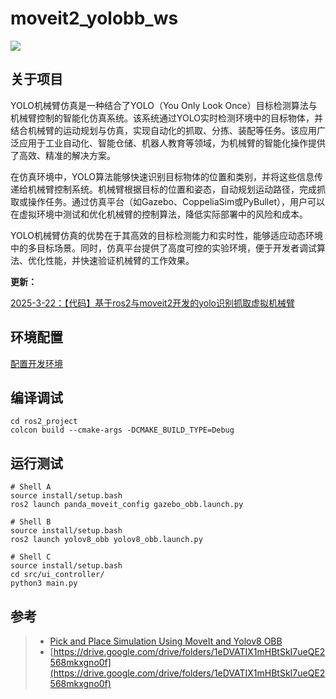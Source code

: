 
# moveit2_yolobb_ws

![](./images/test.gif)

## 关于项目

YOLO机械臂仿真是一种结合了YOLO（You Only Look Once）目标检测算法与机械臂控制的智能化仿真系统。该系统通过YOLO实时检测环境中的目标物体，并结合机械臂的运动规划与仿真，实现自动化的抓取、分拣、装配等任务。该应用广泛应用于工业自动化、智能仓储、机器人教育等领域，为机械臂的智能化操作提供了高效、精准的解决方案。

在仿真环境中，YOLO算法能够快速识别目标物体的位置和类别，并将这些信息传递给机械臂控制系统。机械臂根据目标的位置和姿态，自动规划运动路径，完成抓取或操作任务。通过仿真平台（如Gazebo、CoppeliaSim或PyBullet），用户可以在虚拟环境中测试和优化机械臂的控制算法，降低实际部署中的风险和成本。

YOLO机械臂仿真的优势在于其高效的目标检测能力和实时性，能够适应动态环境中的多目标场景。同时，仿真平台提供了高度可控的实验环境，便于开发者调试算法、优化性能，并快速验证机械臂的工作效果。

**更新：**

[2025-3-22：【代码】基于ros2与moveit2开发的yolo识别抓取虚拟机械臂](https://www.bilibili.com/video/BV1KqXWYHE6k/?vd_source=3bf4271e80f39cfee030114782480463)

## 环境配置

[配置开发环境](docs/userguide/1.installation/1.installation.md)

## 编译调试

```shell
cd ros2_project
colcon build --cmake-args -DCMAKE_BUILD_TYPE=Debug
```

## 运行测试

```shell
# Shell A
source install/setup.bash
ros2 launch panda_moveit_config gazebo_obb.launch.py

# Shell B
source install/setup.bash
ros2 launch yolov8_obb yolov8_obb.launch.py

# Shell C
source install/setup.bash
cd src/ui_controller/
python3 main.py
```


## 参考

> - [Pick and Place Simulation Using MoveIt and Yolov8 OBB](https://www.youtube.com/watch?v=ypr3RtJzgKI)
> - [https://drive.google.com/drive/folders/1eDVATIX1mHBtSkI7ueQE2568mkxgno0f](https://drive.google.com/drive/folders/1eDVATIX1mHBtSkI7ueQE2568mkxgno0f)